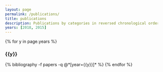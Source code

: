 ```yaml
---
layout: page
permalink: /publications/
title: publications
description: Publications by categories in reversed chronological order. Generated by jekyll-scholar.
years: [2018, 2015]
---
```


{% for y in page.years %}
  <h3 class="year">{{y}}</h3>
  {% bibliography -f papers -q @*[year={{y}}]* %}
{% endfor %}
